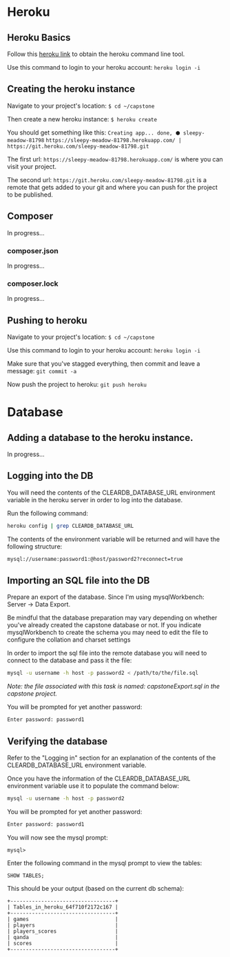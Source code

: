 # Heroku

## Heroku Basics

Follow this [heroku link](https://devcenter.heroku.com/articles/heroku-cli) to obtain the heroku command line tool. 

Use this command to login to your heroku account:
`heroku login -i`

## Creating the heroku instance

Navigate to your project's location:
`$ cd ~/capstone`

Then create a new heroku instance:
`$ heroku create`

You should get something like this:
`Creating app... done, ⬢ sleepy-meadow-81798`
`https://sleepy-meadow-81798.herokuapp.com/ | https://git.heroku.com/sleepy-meadow-81798.git`

The first url: `https://sleepy-meadow-81798.herokuapp.com/` is where you can visit your project.

The second url: `https://git.heroku.com/sleepy-meadow-81798.git` is a remote that gets added to your git and where you can push for the project to be published. 

## Composer
In progress...

### composer.json
In progress...

### composer.lock
In progress...

## Pushing to heroku

Navigate to your project's location:
`$ cd ~/capstone`

Use this command to login to your heroku account:
`heroku login -i`

Make sure that you've stagged everything, then commit and leave a message:
`git commit -a`

Now push the project to heroku:
`git push heroku`

# Database

## Adding a database to the heroku instance.
In progress...

## Logging into the DB

You will need the contents of the CLEARDB_DATABASE_URL environment variable in the heroku server in order to log into the database.

Run the following command:
```bash
heroku config | grep CLEARDB_DATABASE_URL
```
The contents of the environment variable will be returned and will have the following structure:
```bash
mysql://username:password1:@host/password2?reconnect=true
```

## Importing an SQL file into the DB

Prepare an export of the database. Since I'm using mysqlWorkbench: Server → Data Export. 

Be mindful that the database preparation may vary depending on whether you've already created the capstone database or not. If you indicate mysqlWorkbench to create the schema you may need to edit the file to configure the collation and charset settings

In order to import the sql file into the remote database you will need to connect to the database and pass it the file:
```bash
mysql -u username -h host -p password2 < /path/to/the/file.sql
```

_Note: the file associated with this task is named: capstoneExport.sql in the capstone project._

You will be prompted for yet another password:
```bash
Enter password: password1
```

## Verifying the database

Refer to the "Logging in" section for an explanation of the contents of the CLEARDB_DATABASE_URL environment variable.

Once you have the information of the CLEARDB_DATABASE_URL environment variable use it to populate the command below:
```bash
mysql -u username -h host -p password2
```

You will be prompted for yet another password:
```bash
Enter password: password1
```

You will now see the mysql prompt:
```mysql
mysql>
```
Enter the following command in the mysql prompt to view the tables:
```mysql
SHOW TABLES;
```
This should be your output (based on the current db schema):
```mysql
+----------------------------------+
| Tables_in_heroku_64f710f2172c167 |
+----------------------------------+
| games                            |
| players                          |
| players_scores                   |
| qanda                            |
| scores                           |
+----------------------------------+
```